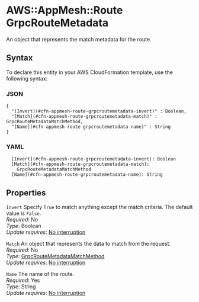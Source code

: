 # AWS::AppMesh::Route GrpcRouteMetadata<a name="aws-properties-appmesh-route-grpcroutemetadata"></a>

An object that represents the match metadata for the route\.

## Syntax<a name="aws-properties-appmesh-route-grpcroutemetadata-syntax"></a>

To declare this entity in your AWS CloudFormation template, use the following syntax:

### JSON<a name="aws-properties-appmesh-route-grpcroutemetadata-syntax.json"></a>

```
{
  "[Invert](#cfn-appmesh-route-grpcroutemetadata-invert)" : Boolean,
  "[Match](#cfn-appmesh-route-grpcroutemetadata-match)" : GrpcRouteMetadataMatchMethod,
  "[Name](#cfn-appmesh-route-grpcroutemetadata-name)" : String
}
```

### YAML<a name="aws-properties-appmesh-route-grpcroutemetadata-syntax.yaml"></a>

```
  [Invert](#cfn-appmesh-route-grpcroutemetadata-invert): Boolean
  [Match](#cfn-appmesh-route-grpcroutemetadata-match): 
    GrpcRouteMetadataMatchMethod
  [Name](#cfn-appmesh-route-grpcroutemetadata-name): String
```

## Properties<a name="aws-properties-appmesh-route-grpcroutemetadata-properties"></a>

`Invert`  <a name="cfn-appmesh-route-grpcroutemetadata-invert"></a>
Specify `True` to match anything except the match criteria\. The default value is `False`\.  
*Required*: No  
*Type*: Boolean  
*Update requires*: [No interruption](https://docs.aws.amazon.com/AWSCloudFormation/latest/UserGuide/using-cfn-updating-stacks-update-behaviors.html#update-no-interrupt)

`Match`  <a name="cfn-appmesh-route-grpcroutemetadata-match"></a>
An object that represents the data to match from the request\.  
*Required*: No  
*Type*: [GrpcRouteMetadataMatchMethod](aws-properties-appmesh-route-grpcroutemetadatamatchmethod.md)  
*Update requires*: [No interruption](https://docs.aws.amazon.com/AWSCloudFormation/latest/UserGuide/using-cfn-updating-stacks-update-behaviors.html#update-no-interrupt)

`Name`  <a name="cfn-appmesh-route-grpcroutemetadata-name"></a>
The name of the route\.  
*Required*: Yes  
*Type*: String  
*Update requires*: [No interruption](https://docs.aws.amazon.com/AWSCloudFormation/latest/UserGuide/using-cfn-updating-stacks-update-behaviors.html#update-no-interrupt)
